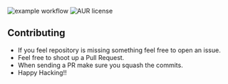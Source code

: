 ![example workflow](https://github.com/RaghavAwasthi/Template/actions/workflows/check.yaml/badge.svg)
![AUR license](https://img.shields.io/aur/license/android-studio)

## Contributing
- If you feel repository is missing something feel free to open an issue.
- Feel free to shoot up a Pull Request.
- When sending a PR make sure you squash the commits.
- Happy Hacking!! 

